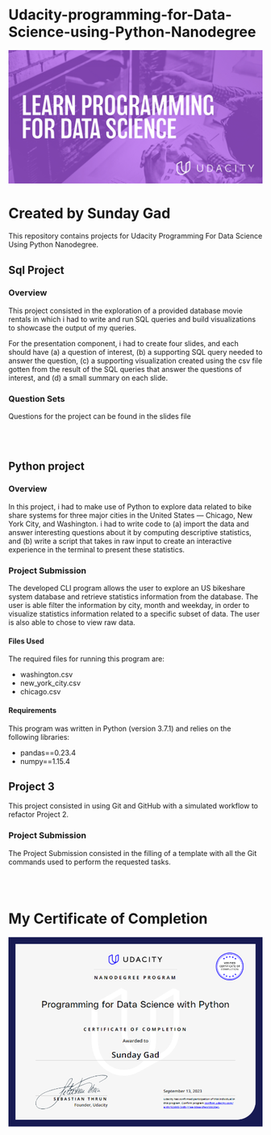 # Udacity-programming-for-Data-Science-using-Python-Nanodegree
<img src="images/Programming.jpg" width="1000">

# Created by Sunday Gad

This repository contains projects for Udacity Programming For Data Science Using Python Nanodegree.

## Sql Project

### Overview

This project consisted in the exploration of a provided database movie rentals in which i had to write and run SQL queries and build visualizations to showcase the output of my queries. 

For the presentation component, i had to create four slides, and each should have (a) a question of interest, (b) a supporting SQL query needed to answer the question, (c) a supporting visualization created using the csv file gotten from the result of the SQL queries that answer the questions of interest, and (d) a small summary on each slide.


### Question Sets

Questions for the project can be found in the slides file 

<br/><br/>


## Python project

### Overview

In this project, i had to make use of Python to explore data related to bike share systems for three major cities in the United States — Chicago, New York City, and Washington. i had to write code to (a) import the data and answer interesting questions about it by computing descriptive statistics, and (b) write a script that takes in raw input to create an interactive experience in the terminal to present these statistics.

### Project Submission

The developed CLI program allows the user to explore an US bikeshare system database and retrieve statistics information from the database. The user is able filter the information by city, month and weekday, in order to visualize statistics information related to a specific subset of data. The user is also able to chose to view raw data.



#### Files Used

The required files for running this program are: 

* washington.csv
* new_york_city.csv
* chicago.csv

#### Requirements
This program was written in Python (version 3.7.1) and relies on the following libraries:

* pandas==0.23.4
* numpy==1.15.4

## Project 3

This project consisted in using Git and GitHub with a simulated workflow to refactor Project 2.

### Project Submission

The Project Submission consisted in the filling of a template with all the Git commands used to perform the requested tasks.

<br/><br/>

# My Certificate of Completion
<img src="images/certificate.png" width="1000">